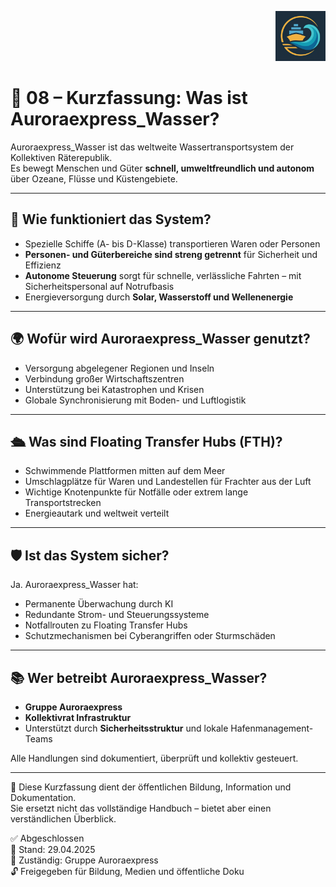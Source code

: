 <p align="right">
  <img src="./Auroraexpress_Wasser_Logo.png" alt="Logo Auroraexpress Wasser" height="80">
</p>
<!--
Autor: Fabio Weidner
Version: 1.0
Sektion: Infrastruktur – Auroraexpress_Wasser (Kurzfassung)
Veröffentlichung: April 2025
-->

# 🌊 08 – Kurzfassung: Was ist Auroraexpress_Wasser?

Auroraexpress_Wasser ist das weltweite Wassertransportsystem der Kollektiven Räterepublik.  
Es bewegt Menschen und Güter **schnell, umweltfreundlich und autonom** über Ozeane, Flüsse und Küstengebiete.

---

## 🚢 Wie funktioniert das System?

- Spezielle Schiffe (A- bis D-Klasse) transportieren Waren oder Personen
- **Personen- und Güterbereiche sind streng getrennt** für Sicherheit und Effizienz
- **Autonome Steuerung** sorgt für schnelle, verlässliche Fahrten – mit Sicherheitspersonal auf Notrufbasis
- Energieversorgung durch **Solar, Wasserstoff und Wellenenergie**

---

## 🌍 Wofür wird Auroraexpress_Wasser genutzt?

- Versorgung abgelegener Regionen und Inseln
- Verbindung großer Wirtschaftszentren
- Unterstützung bei Katastrophen und Krisen
- Globale Synchronisierung mit Boden- und Luftlogistik

---

## 🛳️ Was sind Floating Transfer Hubs (FTH)?

- Schwimmende Plattformen mitten auf dem Meer
- Umschlagplätze für Waren und Landestellen für Frachter aus der Luft
- Wichtige Knotenpunkte für Notfälle oder extrem lange Transportstrecken
- Energieautark und weltweit verteilt

---

## 🛡️ Ist das System sicher?

Ja. Auroraexpress_Wasser hat:

- Permanente Überwachung durch KI
- Redundante Strom- und Steuerungssysteme
- Notfallrouten zu Floating Transfer Hubs
- Schutzmechanismen bei Cyberangriffen oder Sturmschäden

---

## 📚 Wer betreibt Auroraexpress_Wasser?

- **Gruppe Auroraexpress**  
- **Kollektivrat Infrastruktur**  
- Unterstützt durch **Sicherheitsstruktur** und lokale Hafenmanagement-Teams

Alle Handlungen sind dokumentiert, überprüft und kollektiv gesteuert.

---

📘 Diese Kurzfassung dient der öffentlichen Bildung, Information und Dokumentation.  
Sie ersetzt nicht das vollständige Handbuch – bietet aber einen verständlichen Überblick.

✅ Abgeschlossen  
📅 Stand: 29.04.2025  
🏩 Zuständig: Gruppe Auroraexpress  
🔓 Freigegeben für Bildung, Medien und öffentliche Doku
